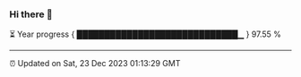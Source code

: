 ### Hi there 👋

⏳ Year progress { █████████████████████████████▁ } 97.55 %

---

⏰ Updated on Sat, 23 Dec 2023 01:13:29 GMT


